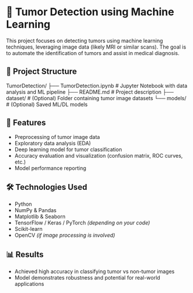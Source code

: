 # 🧠 Tumor Detection using Machine Learning

This project focuses on detecting tumors using machine learning techniques, leveraging image data (likely MRI or similar scans). The goal is to automate the identification of tumors and assist in medical diagnosis.

## 📁 Project Structure

TumorDetection/
├── TumorDetection.ipynb  # Jupyter Notebook with data analysis and ML pipeline
├── README.md             # Project description
├── dataset/              # (Optional) Folder containing tumor image datasets
└── models/               # (Optional) Saved ML/DL models


## 🚀 Features

- Preprocessing of tumor image data
- Exploratory data analysis (EDA)
- Deep learning model for tumor classification
- Accuracy evaluation and visualization (confusion matrix, ROC curves, etc.)
- Model performance reporting

## 🛠️ Technologies Used

- Python
- NumPy & Pandas
- Matplotlib & Seaborn
- TensorFlow / Keras / PyTorch *(depending on your code)*
- Scikit-learn
- OpenCV *(if image processing is involved)*

## 📊 Results

- Achieved high accuracy in classifying tumor vs non-tumor images
- Model demonstrates robustness and potential for real-world applications
